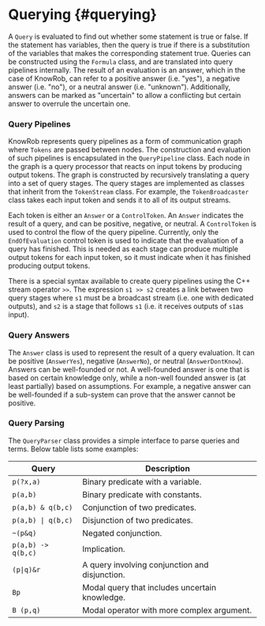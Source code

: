 Querying {#querying}
============

A `Query` is evaluated to find out whether some statement
is true or false. If the statement has variables, then the query is true
if there is a substitution of the variables that makes the corresponding statement true.
Queries can be constructed using the `Formula` class, and are translated into query
pipelines internally. The result of an evaluation is an answer, which in the case of
KnowRob, can refer to a positive answer (i.e. "yes"), a negative answer (i.e. "no"),
or a neutral answer (i.e. "unknown"). Additionally, answers can be marked as "uncertain"
to allow a conflicting but certain answer to overrule the uncertain one.

### Query Pipelines

KnowRob represents query pipelines as a form of communication graph where `Tokens`
are passed between nodes.
The construction and evaluation of such pipelines is encapsulated in the `QueryPipeline`
class.
Each node in the graph is a query processor that reacts
on input tokens by producing output tokens. The graph is constructed by recursively
translating a query into a set of query stages. The query stages are
implemented as classes that inherit from the `TokenStream` class.
For example, the `TokenBroadcaster` class takes each input token and sends it to
all of its output streams.

Each token is either an `Answer` or a `ControlToken`.
An `Answer` indicates the result of a query, and can be positive, negative, or neutral.
A `ControlToken` is used to control the flow of the query pipeline.
Currently, only the `EndOfEvaluation` control token is used to indicate that the
evaluation of a query has finished.
This is needed as each stage can produce multiple output tokens for each input token,
so it must indicate when it has finished producing output tokens.

There is a special syntax available to create query pipelines using the C++
stream operator `>>`. The expression `s1 >> s2` creates a link between two query stages where
`s1` must be a broadcast stream (i.e. one with dedicated outputs), and `s2` is a stage that
follows `s1` (i.e. it receives outputs of `s1`as input).

### Query Answers

The `Answer` class is used to represent the result of a query evaluation.
It can be positive (`AnswerYes`), negative (`AnswerNo`), or neutral (`AnswerDontKnow`).
Answers can be well-founded or not. A well-founded answer is one that is based on
certain knowledge only, while a non-well founded answer is (at least partially) based
on assumptions.
For example, a negative answer can be well-founded if a sub-system can prove that
the answer cannot be positive.

### Query Parsing

The `QueryParser` class provides a simple interface to parse queries and terms.
Below table lists some examples:

| Query              | Description                                    |
|--------------------|------------------------------------------------|
| `p(?x,a)`          | Binary predicate with a variable.              |
| `p(a,b)`           | Binary predicate with constants.               |
| `p(a,b) & q(b,c)`  | Conjunction of two predicates.                 |
| `p(a,b) \| q(b,c)` | Disjunction of two predicates.                 |
| `~(p&q)`           | Negated conjunction.                           |
| `p(a,b) -> q(b,c)` | Implication.                                   |
| `(p\|q)&r`         | A query involving conjunction and disjunction. |
| `Bp`               | Modal query that includes uncertain knowledge. |
| `B (p,q)`          | Modal operator with more complex argument.     |

